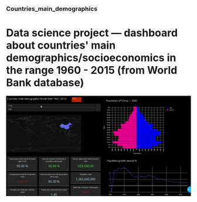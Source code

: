 ### Countries_main_demographics
# Data science project — dashboard about countries' main demographics/socioeconomics in the range 1960 - 2015 (from World Bank database)

![alt text](https://github.com/gabrielpmelow/countries_main_demographics/blob/main/dashboard.gif)
